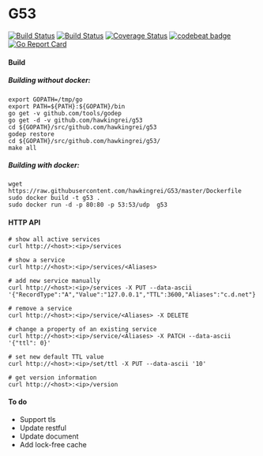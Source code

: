 # G53
[![Build Status](https://travis-ci.org/hawkingrei/g53.svg?branch=master)](https://travis-ci.org/hawkingrei/g53)
[![Build Status](https://ci.appveyor.com/api/projects/status/github/hawkingrei/g53?branch=master&svg=true)](https://ci.appveyor.com/project/hawkingrei/g53/branch/master)
[![Coverage Status](https://coveralls.io/repos/github/hawkingrei/G53/badge.svg?branch=master)](https://coveralls.io/github/hawkingrei/G53?branch=master)
[![codebeat badge](https://codebeat.co/badges/cc33aba7-de9f-4cfc-95cf-8407baddb063)](https://codebeat.co/projects/github-com-hawkingrei-g53)
[![Go Report Card](https://goreportcard.com/badge/github.com/hawkingrei/g53)](https://goreportcard.com/report/github.com/hawkingrei/g53)

#### Build

##### Building without docker:

```
export GOPATH=/tmp/go
export PATH=${PATH}:${GOPATH}/bin
go get -v github.com/tools/godep
go get -d -v github.com/hawkingrei/g53
cd ${GOPATH}/src/github.com/hawkingrei/g53
godep restore
cd ${GOPATH}/src/github.com/hawkingrei/g53/
make all
```

##### Building with docker:

```
wget https://raw.githubusercontent.com/hawkingrei/G53/master/Dockerfile
sudo docker build -t g53 .
sudo docker run -d -p 80:80 -p 53:53/udp  g53
```

#### HTTP API

```
# show all active services
curl http://<host>:<ip>/services

# show a service
curl http://<host>:<ip>/services/<Aliases>

# add new service manually
curl http://<host>:<ip>/services -X PUT --data-ascii '{"RecordType":"A","Value":"127.0.0.1","TTL":3600,"Aliases":"c.d.net"}'

# remove a service
curl http://<host>:<ip>/service/<Aliases> -X DELETE

# change a property of an existing service
curl http://<host>:<ip>/service/<Aliases> -X PATCH --data-ascii '{"ttl": 0}'

# set new default TTL value
curl http://<host>:<ip>/set/ttl -X PUT --data-ascii '10'

# get version information
curl http://<host>:<ip>/version
```

#### To do
- Support tls
- Update restful 
- Update document
- Add lock-free cache

